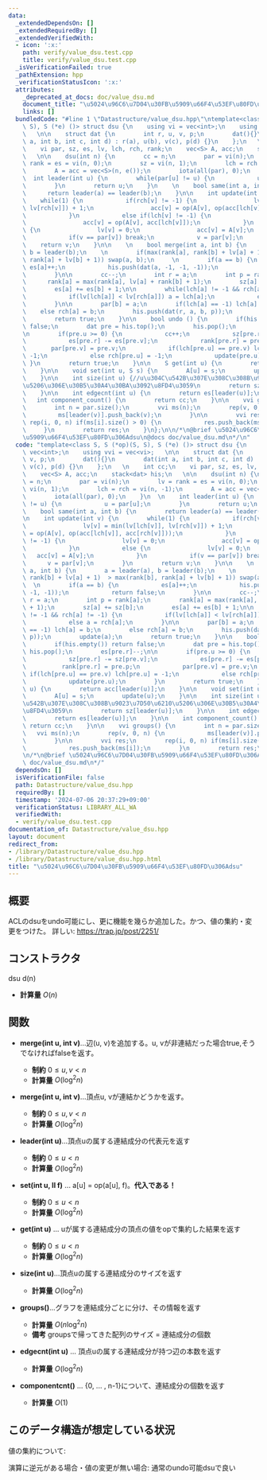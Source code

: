 ```yaml
---
data:
  _extendedDependsOn: []
  _extendedRequiredBy: []
  _extendedVerifiedWith:
  - icon: ':x:'
    path: verify/value_dsu.test.cpp
    title: verify/value_dsu.test.cpp
  _isVerificationFailed: true
  _pathExtension: hpp
  _verificationStatusIcon: ':x:'
  attributes:
    _deprecated_at_docs: doc/value_dsu.md
    document_title: "\u5024\u96C6\u7D04\u30FB\u5909\u66F4\u53EF\u80FD\u306Adsu"
    links: []
  bundledCode: "#line 1 \"Datastructure/value_dsu.hpp\"\ntemplate<class S, S (*op)(S,\
    \ S), S (*e) ()> struct dsu {\n    using vi = vec<int>;\n    using vvi = vec<vi>;\
    \   \n\n    struct dat {\n        int r, u, v, p;\n        dat(){}\n        dat(int\
    \ a, int b, int c, int d) : r(a), u(b), v(c), p(d) {}\n    };\n   \n    int cc;\n\
    \    vi par, sz, es, lv, lch, rch, rank;\n    vec<S> A, acc;\n    stack<dat> his;\n\
    \   \n\n    dsu(int n) {\n        cc = n;\n        par = vi(n);\n        lv =\
    \ rank = es = vi(n, 0);\n        sz = vi(n, 1);\n        lch = rch = vi(n, -1);\n\
    \        A = acc = vec<S>(n, e());\n        iota(all(par), 0);\n    }\n  \n  \
    \  int leader(int u) {\n        while(par[u] != u) {\n            u = par[u];\n\
    \        }\n        return u;\n    }\n    \n    bool same(int a, int b) {\n  \
    \      return leader(a) == leader(b);\n    }\n\n    int update(int v) {\n    \
    \    while(1) {\n            if(rch[v] != -1) {\n                lv[v] = min(lv[lch[v]],\
    \ lv[rch[v]]) + 1;\n                acc[v] = op(A[v], op(acc[lch[v]], acc[rch[v]]));\n\
    \            }\n            else if(lch[v] != -1) {\n                lv[v] = 0;\n\
    \                acc[v] = op(A[v], acc[lch[v]]);\n            }\n            else\
    \ {\n                lv[v] = 0;\n                acc[v] = A[v];\n            }\n\
    \            if(v == par[v]) break;\n            v = par[v];\n        }\n    \
    \    return v;\n    }\n\n    \n    bool merge(int a, int b) {\n        a = leader(a),\
    \ b = leader(b);\n    \n        if(max(rank[a], rank[b] + lv[a] + 1)  > max(rank[b],\
    \ rank[a] + lv[b] + 1)) swap(a, b);\n     \n        if(a == b) {\n           \
    \ es[a]++;\n            his.push(dat(a, -1, -1, -1));\n            return false;\n\
    \        }\n\n        cc--;\n        int r = a;\n        int p = rank[a];\n  \
    \      rank[a] = max(rank[a], lv[a] + rank[b] + 1);\n        sz[a] += sz[b];\n\
    \        es[a] += es[b] + 1;\n\n        while(lch[a] != -1 && rch[a] != -1) {\n\
    \            if(lv[lch[a]] < lv[rch[a]]) a = lch[a];\n            else a = rch[a];\n\
    \        }\n\n        par[b] = a;\n        if(lch[a] == -1) lch[a] = b;\n    \
    \    else rch[a] = b;\n        his.push(dat(r, a, b, p));\n        update(a);\n\
    \        return true;\n    }\n\n    bool undo () {\n        if(his.empty()) return\
    \ false;\n        dat pre = his.top();\n        his.pop();\n        es[pre.r]--;\n\
    \n        if(pre.u >= 0) {\n            cc++;\n            sz[pre.r] -= sz[pre.v];\n\
    \            es[pre.r] -= es[pre.v];\n            rank[pre.r] = pre.p;\n     \
    \       par[pre.v] = pre.v;\n            if(lch[pre.u] == pre.v) lch[pre.u] =\
    \ -1;\n            else rch[pre.u] = -1;\n            update(pre.u);\n       \
    \ }\n        return true;\n    }\n\n    S get(int u) {\n        return acc[leader(u)];\n\
    \    }\n\n    void set(int u, S s) {\n        A[u] = s;\n        update(u);\n\
    \    }\n\n    int size(int u) {//u\u304C\u542B\u307E\u308C\u308B\u9023\u7D50\u6210\
    \u5206\u306E\u30B5\u30A4\u30BA\u3092\u8FD4\u3059\n        return sz[leader(u)];\n\
    \    }\n\n    int edgecnt(int u) {\n        return es[leader(u)];\n    }\n\n \
    \   int component_count() {\n        return cc;\n    }\n\n    vvi groups() {\n\
    \        int n = par.size();\n        vvi ms(n);\n        rep(v, 0, n) {\n   \
    \         ms[leader(v)].push_back(v);\n        }\n\n        vvi res;\n       \
    \ rep(i, 0, n) if(ms[i].size() > 0) {\n            res.push_back(ms[i]);\n   \
    \     }\n        return res;\n    }\n};\n\n/*\n@brief \u5024\u96C6\u7D04\u30FB\
    \u5909\u66F4\u53EF\u80FD\u306Adsu\n@docs doc/value_dsu.md\n*/\n"
  code: "template<class S, S (*op)(S, S), S (*e) ()> struct dsu {\n    using vi =\
    \ vec<int>;\n    using vvi = vec<vi>;   \n\n    struct dat {\n        int r, u,\
    \ v, p;\n        dat(){}\n        dat(int a, int b, int c, int d) : r(a), u(b),\
    \ v(c), p(d) {}\n    };\n   \n    int cc;\n    vi par, sz, es, lv, lch, rch, rank;\n\
    \    vec<S> A, acc;\n    stack<dat> his;\n   \n\n    dsu(int n) {\n        cc\
    \ = n;\n        par = vi(n);\n        lv = rank = es = vi(n, 0);\n        sz =\
    \ vi(n, 1);\n        lch = rch = vi(n, -1);\n        A = acc = vec<S>(n, e());\n\
    \        iota(all(par), 0);\n    }\n  \n    int leader(int u) {\n        while(par[u]\
    \ != u) {\n            u = par[u];\n        }\n        return u;\n    }\n    \n\
    \    bool same(int a, int b) {\n        return leader(a) == leader(b);\n    }\n\
    \n    int update(int v) {\n        while(1) {\n            if(rch[v] != -1) {\n\
    \                lv[v] = min(lv[lch[v]], lv[rch[v]]) + 1;\n                acc[v]\
    \ = op(A[v], op(acc[lch[v]], acc[rch[v]]));\n            }\n            else if(lch[v]\
    \ != -1) {\n                lv[v] = 0;\n                acc[v] = op(A[v], acc[lch[v]]);\n\
    \            }\n            else {\n                lv[v] = 0;\n             \
    \   acc[v] = A[v];\n            }\n            if(v == par[v]) break;\n      \
    \      v = par[v];\n        }\n        return v;\n    }\n\n    \n    bool merge(int\
    \ a, int b) {\n        a = leader(a), b = leader(b);\n    \n        if(max(rank[a],\
    \ rank[b] + lv[a] + 1)  > max(rank[b], rank[a] + lv[b] + 1)) swap(a, b);\n   \
    \  \n        if(a == b) {\n            es[a]++;\n            his.push(dat(a, -1,\
    \ -1, -1));\n            return false;\n        }\n\n        cc--;\n        int\
    \ r = a;\n        int p = rank[a];\n        rank[a] = max(rank[a], lv[a] + rank[b]\
    \ + 1);\n        sz[a] += sz[b];\n        es[a] += es[b] + 1;\n\n        while(lch[a]\
    \ != -1 && rch[a] != -1) {\n            if(lv[lch[a]] < lv[rch[a]]) a = lch[a];\n\
    \            else a = rch[a];\n        }\n\n        par[b] = a;\n        if(lch[a]\
    \ == -1) lch[a] = b;\n        else rch[a] = b;\n        his.push(dat(r, a, b,\
    \ p));\n        update(a);\n        return true;\n    }\n\n    bool undo () {\n\
    \        if(his.empty()) return false;\n        dat pre = his.top();\n       \
    \ his.pop();\n        es[pre.r]--;\n\n        if(pre.u >= 0) {\n            cc++;\n\
    \            sz[pre.r] -= sz[pre.v];\n            es[pre.r] -= es[pre.v];\n  \
    \          rank[pre.r] = pre.p;\n            par[pre.v] = pre.v;\n           \
    \ if(lch[pre.u] == pre.v) lch[pre.u] = -1;\n            else rch[pre.u] = -1;\n\
    \            update(pre.u);\n        }\n        return true;\n    }\n\n    S get(int\
    \ u) {\n        return acc[leader(u)];\n    }\n\n    void set(int u, S s) {\n\
    \        A[u] = s;\n        update(u);\n    }\n\n    int size(int u) {//u\u304C\
    \u542B\u307E\u308C\u308B\u9023\u7D50\u6210\u5206\u306E\u30B5\u30A4\u30BA\u3092\
    \u8FD4\u3059\n        return sz[leader(u)];\n    }\n\n    int edgecnt(int u) {\n\
    \        return es[leader(u)];\n    }\n\n    int component_count() {\n       \
    \ return cc;\n    }\n\n    vvi groups() {\n        int n = par.size();\n     \
    \   vvi ms(n);\n        rep(v, 0, n) {\n            ms[leader(v)].push_back(v);\n\
    \        }\n\n        vvi res;\n        rep(i, 0, n) if(ms[i].size() > 0) {\n\
    \            res.push_back(ms[i]);\n        }\n        return res;\n    }\n};\n\
    \n/*\n@brief \u5024\u96C6\u7D04\u30FB\u5909\u66F4\u53EF\u80FD\u306Adsu\n@docs\
    \ doc/value_dsu.md\n*/"
  dependsOn: []
  isVerificationFile: false
  path: Datastructure/value_dsu.hpp
  requiredBy: []
  timestamp: '2024-07-06 20:37:29+09:00'
  verificationStatus: LIBRARY_ALL_WA
  verifiedWith:
  - verify/value_dsu.test.cpp
documentation_of: Datastructure/value_dsu.hpp
layout: document
redirect_from:
- /library/Datastructure/value_dsu.hpp
- /library/Datastructure/value_dsu.hpp.html
title: "\u5024\u96C6\u7D04\u30FB\u5909\u66F4\u53EF\u80FD\u306Adsu"
---
```

## 概要
ACLのdsuをundo可能にし、更に機能を幾らか追加した。かつ、値の集約・変更をつけた。
詳しい: https://trap.jp/post/2251/

## コンストラクタ
dsu d(n)
- **計算量**
    $O(n)$

## 関数

- **merge(int u, int v)**...辺(u, v)を追加する。u, vが非連結だった場合true,そうでなければfalseを返す。
    - **制約**
    $0 \le u, v < n$
    - **計算量**
    $O(\log^2 n)$

- **merge(int u, int v)**...頂点u, vが連結かどうかを返す。
    - **制約**
    $0 \le u, v < n$
    - **計算量**
    $O(\log^2 n)$

- **leader(int u)**...頂点uの属する連結成分の代表元を返す
    - **制約**
    $0 \le u < n$
    - **計算量**
    $O(\log^2 n)$

- **set(int u, ll f)** ... a[u] = op(a[u], f)。**代入である！**
    - **制約**
    $0 \le u < n$
    - **計算量**
    $O(\log^2 n)$

- **get(int u)** ... uが属する連結成分の頂点の値をopで集約した結果を返す
   - **制約**
    $0 \le u < n$
    - **計算量**
    $O(\log^2 n)$

- **size(int u)**...頂点uの属する連結成分のサイズを返す
    - **計算量**
    $O(\log^2 n)$

- **groups()**...グラフを連結成分ごとに分け、その情報を返す
    - **計算量**
    $O(n \log^2 n)$
    - **備考**
    groupsで帰ってきた配列のサイズ = 連結成分の個数
 
- **edgecnt(int u)** ... 頂点uの属する連結成分が持つ辺の本数を返す
    - **計算量**
    $O(\log^2 n)$

- **componentcnt()** ... {0, ... , n-1}について、連結成分の個数を返す
    - **計算量**
    $O(1)$

## このデータ構造が想定している状況
値の集約について: <br>

演算に逆元がある場合・値の変更が無い場合: 通常のundo可能dsuで良い <br>

